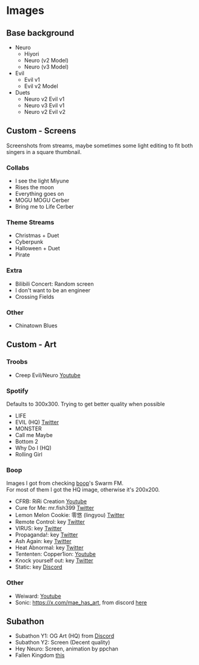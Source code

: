 # Images
## Base background
- Neuro
  - Hiyori
  - Neuro (v2 Model)
  - Neuro (v3 Model)
- Evil
  - Evil v1
  - Evil v2 Model
- Duets
  - Neuro v2 Evil v1
  - Neuro v3 Evil v1
  - Neuro v2 Evil v2

## Custom - Screens
Screenshots from streams, maybe sometimes some light editing to fit both singers in a square thumbnail.
### Collabs
- I see the light Miyune
- Rises the moon
- Everything goes on
- MOGU MOGU Cerber
- Bring me to Life Cerber

### Theme Streams
- Christmas + Duet
- Cyberpunk
- Halloween + Duet
- Pirate

### Extra
- Bilibili Concert: Random screen
- I don't want to be an engineer
- Crossing Fields

### Other
- Chinatown Blues

## Custom - Art
### Troobs
- Creep Evil/Neuro [Youtube](https://www.youtube.com/@TroobsART)

### Spotify
Defaults to 300x300. Trying to get better quality when possible
- LIFE
- EVIL (HQ) [Twitter](https://x.com/paccha_7/status/1852118726901977243)
- MONSTER
- Call me Maybe
- Bottom 2
- Why Do I (HQ)
- Rolling Girl

### Boop
Images I got from checking [boop](https://www.youtube.com/@boop)'s Swarm FM.\
For most of them I got the HQ image, otherwise it's 200x200.
- CFRB: RiRi Creation [Youtube](https://youtu.be/D1f4VpzkvP8)
- Cure for Me: mr.fish399 [Twitter](https://x.com/MrFish399/status/1883255094982091213)
- Lemon Melon Cookie: 零悠 (lingyou) [Twitter](https://x.com/lingyouzzz/status/1917529506417631629/photo/2)
- Remote Control: key [Twitter](https://x.com/soulgluttony/status/1883650258749833537/photo/1)
- VIRUS: key [Twitter](https://x.com/soulgluttony/status/1886587515592692024/photo/1)
- Propaganda!: key [Twitter](https://x.com/soulgluttony/status/1895985454270619817/photo/1)
- Ash Again: key [Twitter](https://x.com/soulgluttony/status/1922382642759991521/photo/1)
- Heat Abnormal: key [Twitter](https://x.com/soulgluttony/status/1923448306799165540/photo/1)
- Tententen: Copper1ion: [Youtube](https://youtu.be/TpallAS3y6k)
- Knock yourself out: key [Twitter](https://x.com/soulgluttony/status/1938281277464990173#m)
- Static: key [Discord](https://discord.com/channels/574720535888396288/1392656512081465384/1392656512081465384)

### Other
- Weiward: [Youtube](https://www.youtube.com/watch?v=AcmkFxdmgmA)
- Sonic: https://x.com/mae_has_art, from discord [here](https://discord.com/channels/1327042091200807024/1376733854944989264/1376733854944989264)

## Subathon
- Subathon Y1: OG Art (HQ) from [Discord](https://discord.com/channels/574720535888396288/1186847981459218433/1186847981459218433)
- Subathon Y2: Screen (Decent quality)
- Hey Neuro: Screen, animation by ppchan
- Fallen Kingdom [this](https://discord.com/channels/574720535888396288/1376246629924999260/1376246629924999260)
